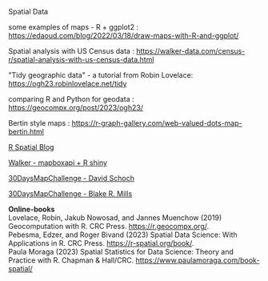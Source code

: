Spatial Data

some examples of maps - R + ggplot2 : https://edaoud.com/blog/2022/03/18/draw-maps-with-R-and-ggplot/

Spatial analysis with US Census data : https://walker-data.com/census-r/spatial-analysis-with-us-census-data.html  

"Tidy geographic data" - a tutorial from Robin Lovelace: https://ogh23.robinlovelace.net/tidy

comparing R and Python for geodata : https://geocompx.org/post/2023/ogh23/ 

Bertin style maps : https://r-graph-gallery.com/web-valued-dots-map-bertin.html   

[R Spatial Blog](https://r-spatial.org/about/)

[Walker - mapboxapi + R shiny](https://github.com/walkerke/mapboxapi#example-1-building-a-routing-app-with-shiny-and-mb_directions)

[30DaysMapChallenge - David Schoch](https://github.com/schochastics/30DayMapChallenge)   

[30DaysMapChallenge - Blake R. Mills](https://github.com/BlakeRMills/30DayMapChallenge)   

**Online-books**  
Lovelace, Robin, Jakub Nowosad, and Jannes Muenchow (2019) Geocomputation with R. CRC Press. https://r.geocompx.org/.  
Pebesma, Edzer, and Roger Bivand (2023) Spatial Data Science: With Applications in R. CRC Press. https://r-spatial.org/book/.   
Paula Moraga (2023) Spatial Statistics for Data Science: Theory and Practice with R. Chapman & Hall/CRC. https://www.paulamoraga.com/book-spatial/  
